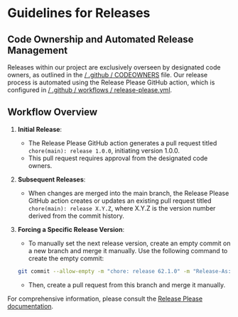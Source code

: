 
# Guidelines for Releases

## Code Ownership and Automated Release Management

Releases within our project are exclusively overseen by designated code owners, as outlined in the [/ .github / CODEOWNERS](/.github/CODEOWNERS) file. Our release process is automated using the Release Please GitHub action, which is configured in [/ .github / workflows / release-please.yml](/.github/workflows/release-please.yml).

## Workflow Overview

1. **Initial Release**:
    - The Release Please GitHub action generates a pull request titled `chore(main): release 1.0.0`, initiating version 1.0.0.
    - This pull request requires approval from the designated code owners.

2. **Subsequent Releases**:
    - When changes are merged into the main branch, the Release Please GitHub action creates or updates an existing pull request titled `chore(main): release X.Y.Z`, where X.Y.Z is the version number derived from the commit history.

3. **Forcing a Specific Release Version**:
    - To manually set the next release version, create an empty commit on a new branch and merge it manually. Use the following command to create the empty commit:

    ```sh
    git commit --allow-empty -m "chore: release 62.1.0" -m "Release-As: 62.1.0"
    ```
    - Then, create a pull request from this branch and merge it manually.

For comprehensive information, please consult the [Release Please documentation](https://github.com/googleapis/release-please).

